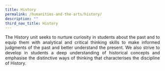```yaml
---
title: History
permalink: /humanities-and-the-arts/history/
description: ""
third_nav_title: History
---
```


<p align=justify>
The History unit seeks to nurture curiosity in students about the past and to equip them with analytical and critical thinking skills to make informed judgments of the past and better understand the present. We also strive to develop in students a deep understanding of historical concepts and emphasise the distinctive ways of thinking that characterises the discipline of History.
</p>